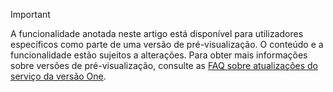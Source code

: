 > [!IMPORTANT]
> A funcionalidade anotada neste artigo está disponível para utilizadores específicos como parte de uma versão de pré-visualização. O conteúdo e a funcionalidade estão sujeitos a alterações. Para obter mais informações sobre versões de pré-visualização, consulte as [FAQ sobre atualizações do serviço da versão One](https://docs.microsoft.com/dynamics365/unified-operations/fin-and-ops/get-started/one-version).
